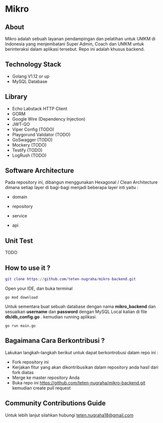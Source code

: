 # Mikro 	


## About

Mikro adalah sebuah layanan pendampingan dan pelatihan untuk UMKM di Indonesia yang menjembatani Super Admin, Coach dan UMKM untuk berinteraksi dalam aplikasi tersebut. Repo ini adalah khusus backend.



## Technology Stack	

- Golang V1.12 or up
- MySQL Database



## Library

- Echo Labstack HTTP Client
- GORM
- Google Wire (Dependency Injection)
- JWT-GO
- Viper Config (TODO)
- Playgorund Validator (TODO)
- GoSwagger (TODO)
- Mockery (TODO)
- Testify (TODO)
- LogRush (TODO)



## Software Architecture

Pada repository ini, dibangun menggunakan Hexagonal / Clean Architecture dimana setiap layer di bagi-bagi menjadi beberapa layer inti yaitu :

- domain

- repository

- service

- api

  

## Unit Test

TODO



## How to use it ?

```g
git clone https://github.com/teten-nugraha/mikro-backend.git
```

Open your IDE,  dan buka terminal

```
go mod download
```

Untuk sementara buat sebuah database dengan nama **mikro_backend** dan sesuaikan **username** dan **password** dengan MySQL Local kalian di file **db/db_config.go** . kemudian running aplikasi.

```
go run main.go
```



## Bagaimana Cara Berkontribusi ?

Lakukan langkah-langkah berikut untuk dapat berkontrobusi dalam repo ini :

- Fork repository ini
- Kerjakan fitur yang akan dikontribusikan dalam repository anda hasil dari fork diatas
- Merge ke master repository Anda
- Buka repo ini https://github.com/teten-nugraha/mikro-backend.git kemudian create pull request



## Community Contributions Guide

Untuk lebih lanjut silahkan hubungi teten.nugraha18@gmail.com

